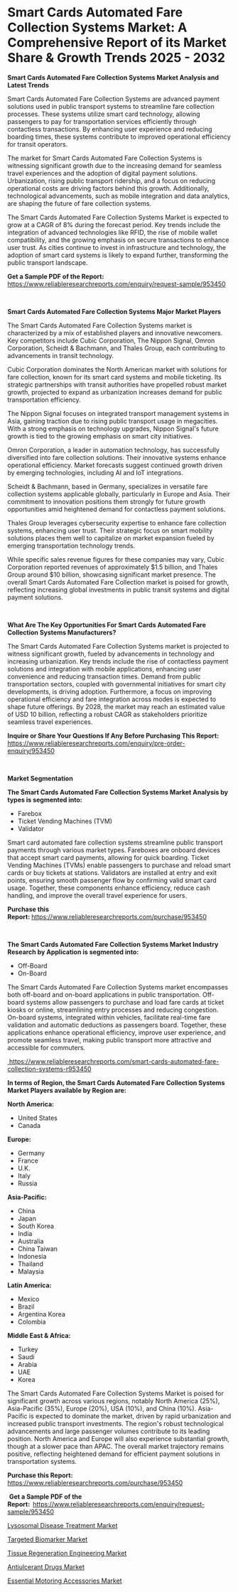 <p><h1>Smart Cards Automated Fare Collection Systems Market: A Comprehensive Report of its Market Share & Growth Trends 2025 - 2032</h1></p><p><strong>Smart Cards Automated Fare Collection Systems Market Analysis and Latest Trends</strong></p>
<p><p>Smart Cards Automated Fare Collection Systems are advanced payment solutions used in public transport systems to streamline fare collection processes. These systems utilize smart card technology, allowing passengers to pay for transportation services efficiently through contactless transactions. By enhancing user experience and reducing boarding times, these systems contribute to improved operational efficiency for transit operators.</p><p>The market for Smart Cards Automated Fare Collection Systems is witnessing significant growth due to the increasing demand for seamless travel experiences and the adoption of digital payment solutions. Urbanization, rising public transport ridership, and a focus on reducing operational costs are driving factors behind this growth. Additionally, technological advancements, such as mobile integration and data analytics, are shaping the future of fare collection systems.</p><p>The Smart Cards Automated Fare Collection Systems Market is expected to grow at a CAGR of 8% during the forecast period. Key trends include the integration of advanced technologies like RFID, the rise of mobile wallet compatibility, and the growing emphasis on secure transactions to enhance user trust. As cities continue to invest in infrastructure and technology, the adoption of smart card systems is likely to expand further, transforming the public transport landscape.</p></p>
<p><strong>Get a Sample PDF of the Report:&nbsp;</strong> <a href="https://www.reliableresearchreports.com/enquiry/request-sample/953450?utm_campaign=83&utm_medium=2&utm_source=Github&utm_content=ia&utm_term=07032025&utm_id=smart-cards-automated-fare-collection-systems">https://www.reliableresearchreports.com/enquiry/request-sample/953450</a></p>
<p>&nbsp;</p>
<p><strong>Smart Cards Automated Fare Collection Systems Major Market Players</strong></p>
<p><p>The Smart Cards Automated Fare Collection Systems market is characterized by a mix of established players and innovative newcomers. Key competitors include Cubic Corporation, The Nippon Signal, Omron Corporation, Scheidt & Bachmann, and Thales Group, each contributing to advancements in transit technology.</p><p>Cubic Corporation dominates the North American market with solutions for fare collection, known for its smart card systems and mobile ticketing. Its strategic partnerships with transit authorities have propelled robust market growth, projected to expand as urbanization increases demand for public transportation efficiency.</p><p>The Nippon Signal focuses on integrated transport management systems in Asia, gaining traction due to rising public transport usage in megacities. With a strong emphasis on technology upgrades, Nippon Signal's future growth is tied to the growing emphasis on smart city initiatives.</p><p>Omron Corporation, a leader in automation technology, has successfully diversified into fare collection solutions. Their innovative systems enhance operational efficiency. Market forecasts suggest continued growth driven by emerging technologies, including AI and IoT integrations.</p><p>Scheidt & Bachmann, based in Germany, specializes in versatile fare collection systems applicable globally, particularly in Europe and Asia. Their commitment to innovation positions them strongly for future growth opportunities amid heightened demand for contactless payment solutions.</p><p>Thales Group leverages cybersecurity expertise to enhance fare collection systems, enhancing user trust. Their strategic focus on smart mobility solutions places them well to capitalize on market expansion fueled by emerging transportation technology trends.</p><p>While specific sales revenue figures for these companies may vary, Cubic Corporation reported revenues of approximately $1.5 billion, and Thales Group around $10 billion, showcasing significant market presence. The overall Smart Cards Automated Fare Collection market is poised for growth, reflecting increasing global investments in public transit systems and digital payment solutions.</p></p>
<p>&nbsp;</p>
<p><strong>What Are The Key Opportunities For Smart Cards Automated Fare Collection Systems Manufacturers?</strong></p>
<p><p>The Smart Cards Automated Fare Collection Systems market is projected to witness significant growth, fueled by advancements in technology and increasing urbanization. Key trends include the rise of contactless payment solutions and integration with mobile applications, enhancing user convenience and reducing transaction times. Demand from public transportation sectors, coupled with governmental initiatives for smart city developments, is driving adoption. Furthermore, a focus on improving operational efficiency and fare integration across modes is expected to shape future offerings. By 2028, the market may reach an estimated value of USD 10 billion, reflecting a robust CAGR as stakeholders prioritize seamless travel experiences.</p></p>
<p><strong>Inquire or Share Your Questions If Any Before Purchasing This Report:</strong> <a href="https://www.reliableresearchreports.com/enquiry/pre-order-enquiry/953450?utm_campaign=83&utm_medium=2&utm_source=Github&utm_content=ia&utm_term=07032025&utm_id=smart-cards-automated-fare-collection-systems">https://www.reliableresearchreports.com/enquiry/pre-order-enquiry/953450</a></p>
<p>&nbsp;</p>
<p><strong>Market Segmentation</strong></p>
<p><strong>The Smart Cards Automated Fare Collection Systems Market Analysis by types is segmented into:</strong></p>
<p><ul><li>Farebox</li><li>Ticket Vending Machines (TVM)</li><li>Validator</li></ul></p>
<p><p>Smart card automated fare collection systems streamline public transport payments through various market types. Fareboxes are onboard devices that accept smart card payments, allowing for quick boarding. Ticket Vending Machines (TVMs) enable passengers to purchase and reload smart cards or buy tickets at stations. Validators are installed at entry and exit points, ensuring smooth passenger flow by confirming valid smart card usage. Together, these components enhance efficiency, reduce cash handling, and improve the overall travel experience for users.</p></p>
<p><strong>Purchase this Report:&nbsp;</strong><a href="https://www.reliableresearchreports.com/purchase/953450?utm_campaign=83&utm_medium=2&utm_source=Github&utm_content=ia&utm_term=07032025&utm_id=smart-cards-automated-fare-collection-systems">https://www.reliableresearchreports.com/purchase/953450</a></p>
<p>&nbsp;</p>
<p><strong>The Smart Cards Automated Fare Collection Systems Market Industry Research by Application is segmented into:</strong></p>
<p><ul><li>Off-Board</li><li>On-Board</li></ul></p>
<p><p>The Smart Cards Automated Fare Collection Systems market encompasses both off-board and on-board applications in public transportation. Off-board systems allow passengers to purchase and load fare cards at ticket kiosks or online, streamlining entry processes and reducing congestion. On-board systems, integrated within vehicles, facilitate real-time fare validation and automatic deductions as passengers board. Together, these applications enhance operational efficiency, improve user experience, and promote seamless travel, making public transport more attractive and accessible for commuters.</p></p>
<p><a href="https://www.reliableresearchreports.com/smart-cards-automated-fare-collection-systems-r953450?utm_campaign=83&utm_medium=2&utm_source=Github&utm_content=ia&utm_term=07032025&utm_id=smart-cards-automated-fare-collection-systems">&nbsp;https://www.reliableresearchreports.com/smart-cards-automated-fare-collection-systems-r953450</a></p>
<p><strong>In terms of Region, the Smart Cards Automated Fare Collection Systems Market Players available by Region are:</strong></p>
<p>
    <p> <strong> North America: </strong>
        <ul>
            <li>United States</li>
            <li>Canada</li>
        </ul>
        </p> 
    <p> <strong> Europe: </strong>
        <ul>
            <li>Germany</li>
            <li>France</li>
            <li>U.K.</li>
            <li>Italy</li>
            <li>Russia</li>
        </ul>
        </p> 
    <p> <strong> Asia-Pacific: </strong>
        <ul>
            <li>China</li>
            <li>Japan</li>
            <li>South Korea</li>
            <li>India</li>
            <li>Australia</li>
            <li>China Taiwan</li>
            <li>Indonesia</li>
            <li>Thailand</li>
            <li>Malaysia</li>
        </ul>
        </p> 
    <p> <strong> Latin America: </strong>
        <ul>
            <li>Mexico</li>
            <li>Brazil</li>
            <li>Argentina Korea</li>
            <li>Colombia</li>
        </ul>
        </p> 
    <p> <strong> Middle East & Africa: </strong>
        <ul>
            <li>Turkey</li>
            <li>Saudi</li>
            <li>Arabia</li>
            <li>UAE</li>
            <li>Korea</li>
        </ul>
    </p>
    </p>
<p><p>The Smart Cards Automated Fare Collection Systems Market is poised for significant growth across various regions, notably North America (25%), Asia-Pacific (35%), Europe (20%), USA (10%), and China (10%). Asia-Pacific is expected to dominate the market, driven by rapid urbanization and increased public transport investments. The region's robust technological advancements and large passenger volumes contribute to its leading position. North America and Europe will also experience substantial growth, though at a slower pace than APAC. The overall market trajectory remains positive, reflecting heightened demand for efficient payment solutions in transportation systems.</p></p>
<p><strong>Purchase this Report: </strong><a href="https://www.reliableresearchreports.com/purchase/953450?utm_campaign=83&utm_medium=2&utm_source=Github&utm_content=ia&utm_term=07032025&utm_id=smart-cards-automated-fare-collection-systems">https://www.reliableresearchreports.com/purchase/953450</a></p>
<p>&nbsp;<strong>Get a Sample PDF of the Report:&nbsp;&nbsp;</strong><a href="https://www.reliableresearchreports.com/enquiry/request-sample/953450?utm_campaign=83&utm_medium=2&utm_source=Github&utm_content=ia&utm_term=07032025&utm_id=smart-cards-automated-fare-collection-systems">https://www.reliableresearchreports.com/enquiry/request-sample/953450</a></p>
<p><strong></strong></p>
<p><p><a href="https://github.com/mokeleveisel/Market-Research-Report-List-1/blob/main/lysosomal-disease-treatment-market.md?utm_campaign=83&utm_medium=2&utm_source=Github&utm_content=ia&utm_term=07032025&utm_id=smart-cards-automated-fare-collection-systems">Lysosomal Disease Treatment Market</a></p><p><a href="https://github.com/adelanwkadua/Market-Research-Report-List-1/blob/main/targeted-biomarker-market.md?utm_campaign=83&utm_medium=2&utm_source=Github&utm_content=ia&utm_term=07032025&utm_id=smart-cards-automated-fare-collection-systems">Targeted Biomarker Market</a></p><p><a href="https://github.com/elroddrewspm/Market-Research-Report-List-1/blob/main/tissue-regeneration-engineering-market.md?utm_campaign=83&utm_medium=2&utm_source=Github&utm_content=ia&utm_term=07032025&utm_id=smart-cards-automated-fare-collection-systems">Tissue Regeneration Engineering Market</a></p><p><a href="https://github.com/baheraennika/Market-Research-Report-List-1/blob/main/antiulcerant-drugs-market.md?utm_campaign=83&utm_medium=2&utm_source=Github&utm_content=ia&utm_term=07032025&utm_id=smart-cards-automated-fare-collection-systems">Antiulcerant Drugs Market</a></p><p><a href="https://github.com/abidomamen/Market-Research-Report-List-1/blob/main/essential-motoring-accessories-market.md?utm_campaign=83&utm_medium=2&utm_source=Github&utm_content=ia&utm_term=07032025&utm_id=smart-cards-automated-fare-collection-systems">Essential Motoring Accessories Market</a></p></p>